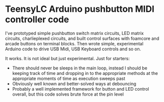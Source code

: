 # TeensyLC Arduino pushbutton MIDI controller code

I've prototyped simple pushbutton switch matrix circuits, LED matrix circuits, charlieplexed circuits, and built control surfaces with foamcore and arcade buttons
on terminal blocks.  Then wrote simple, experimental Arduino code to drive USB Midi, USB Keyboard controls and so on.

It works.  It is not ideal but just experimental.  Just for starters:
* There should never be sleeps in the main loop, instead I should be keeping track of time and dropping in to the appropriate methods at the appropriate moments of
time as execution sweeps past
* Obviously well known and better-solved ways at debouncing
* Probably a well implemented framework for button and LED control overall, but this code solves brute force at the pin level
